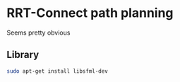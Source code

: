 # RRT-Connect path planning
Seems pretty obvious



## Library
```bash
sudo apt-get install libsfml-dev
```